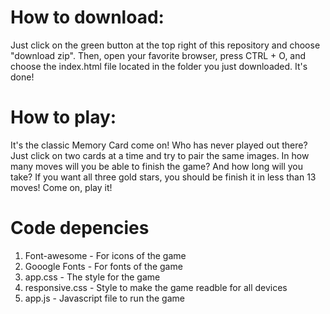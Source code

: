 # How to download:

Just click on the green button at the top right of this repository and choose "download zip".
Then, open your favorite browser, press CTRL + O, and choose the index.html file located in the folder you just downloaded.
It's done!


# How to play:

It's the classic Memory Card come on! Who has never played out there?
Just click on two cards at a time and try to pair the same images.
In how many moves will you be able to finish the game? And how long will you take?
If you want all three gold stars, you should be finish it in less than 13 moves!
Come on, play it!

# Code depencies
1. Font-awesome - For icons of the game
2. Gooogle Fonts - For fonts of the game
3. app.css - The style for the game
4. responsive.css - Style to make the game readble for all devices
5. app.js - Javascript file to run the game 
